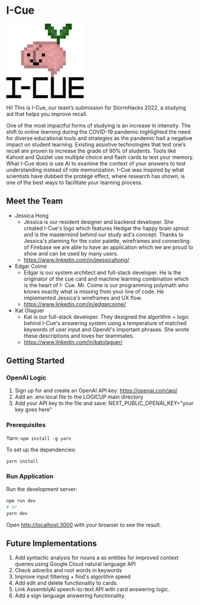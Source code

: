 # I-Cue

![The I-Cue logo of Hedgar - our mascot which is a brain with a little sprout on top](./public/images/logo.png)

Hi! This is I-Cue, our team’s submission for StormHacks 2022, a studying aid that helps you improve recall.

One of the most impactful forms of studying is an increase in intensity. The shift to online learning during the COVID-19 pandemic highlighted the need for diverse educational tools and strategies as the pandemic had a negative impact on student learning. Existing assistive technologies that test one’s recall are proven to increase the grade of 90% of students. Tools like Kahoot and Quizlet use multiple choice and flash cards to test your memory. What I-Cue does is use AI to examine the context of your answers to test understanding instead of rote memorization. I-Cue was inspired by what scientists have dubbed the protégé effect, where research has shown, is one of the best ways to facilitate your learning process.

## Meet the Team
- Jessica Hong
  - Jessica is our resident designer and backend developer. She created I-Cue's logo which features Hedgar the happy brain sprout and is the mastermind behind     our study aid's concept. Thanks to Jessica's planning for the color palette, wireframes and connecting of Firebase we are able to have an application which     we are proud to show and can be used by many users.
  - https://www.linkedin.com/in/jeessicahong/
- Edgar Coime
  - Edgar is our system architect and full-stack developer. He is the originator of the cue card and machine learning combination which is the heart of I-       Cue. Mr. Coime is our programming polymath who knows exactly what is missing from your line of code. He implemented Jessica's wireframes and UX flow.
  - https://www.linkedin.com/in/edgarcoime/
- Kat Olaguer
  - Kat is our full-stack developer. They designed the algorithm + logic behind I-Cue's answering system using a temperature of matched keywords of user       input and OpenAI's important phrases. She wrote these descriptions and loves her teammates.
  - https://www.linkedin.com/in/katolaguer/

## Getting Started

### OpenAI Logic 
1. Sign up for and create an OpenAI API key: https://openai.com/api/
2. Add an .env.local file to the LOGICUP main directory
3. Add your API key to the file and save: NEXT_PUBLIC_OPENAI_KEY="your key goes here"

### Prerequisites
Yarn:
```npm install -g yarn```

To set up the dependencies:
```
yarn install
```
### Run Application
Run the development server:

```bash
npm run dev
# or
yarn dev
```

Open [http://localhost:3000](http://localhost:3000) with your browser to see the result.

## Future Implementations
1. Add syntactic analysis for nouns a as entities for improved context queries using Google Cloud natural language API 
2. Check adverbs and root words in keywords
3. Improve input filtering + find's algorithm speed
4. Add edit and delete functionality to cards.
5. Link AssemblyAI speech-to-text API with card answering logic. 
6. Add a sign language answering functionality.
